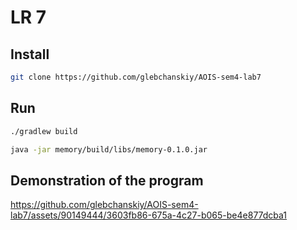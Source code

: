 # LR 7

## Install

```sh
git clone https://github.com/glebchanskiy/AOIS-sem4-lab7
```

## Run

```sh
./gradlew build

java -jar memory/build/libs/memory-0.1.0.jar
```
## Demonstration of the program

https://github.com/glebchanskiy/AOIS-sem4-lab7/assets/90149444/3603fb86-675a-4c27-b065-be4e877dcba1

